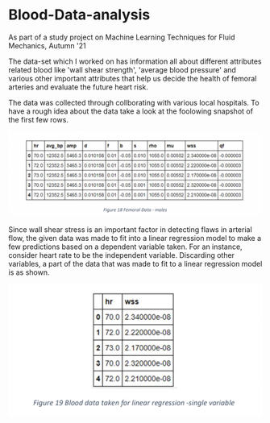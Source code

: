 # Blood-Data-analysis
As part of a study project on Machine Learning Techniques for Fluid Mechanics, Autumn '21


The data-set which I worked on has information all about different attributes related blood like 'wall shear strength', 'average blood pressure' and various other important 
attributes that help us decide the health of femoral arteries and evaluate the future heart risk.

The data was collected through collborating with various local hospitals.
To have a rough idea about the data take a look at the foolowing snapshot of the first few rows.

![](images/image1.png)

Since wall shear stress is an important factor in detecting flaws in arterial flow,
the given data was made to fit into a linear regression model to make a few
predictions based on a dependent variable taken. For an instance, consider heart
rate to be the independent variable. Discarding other variables, a part of the data
that was made to fit to a linear regression model is as shown.

![](images/image2.png)
